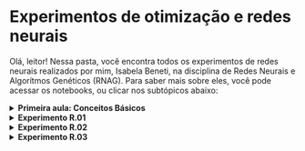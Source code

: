 # Experimentos de otimização e redes neurais
Olá, leitor! Nessa pasta, você encontra todos os experimentos de redes neurais realizados por mim, Isabela Beneti, na disciplina de Redes Neurais e Algorítmos Genéticos (RNAG). Para saber mais sobre eles, você pode acessar os notebooks, ou clicar nos subtópicos abaixo:
<details><summary><b>Primeira aula: Conceitos Básicos</b></summary>

Pelas palavras do professor, essa foi a aula mais importante de todo o nosso ano na disciplina de Redes Neuras e Algoritmos Genéticos!

Nela, nós aprendemos que, assim como algoritmos genéticos, são códigos inspirados em biologia, mais especificamente no funcionamento de neurônios biológicos. Os principais conceitos inspirados no funcionamento dos neurônios são os de:

* Conexão
* Passagem de sinal
* Função de Ativação

Podemos representar o esquema de uma rede neural simples pelo grafo abaixo:

<center>
  <img src= 'https://user-images.githubusercontent.com/106626661/234957554-3fb1db49-c7e4-4db8-9539-907c56d55b32.png' style="width:800px;height:400px"/>
</center>  


No grafo, os círculos com x são neurônios artificiais de input (ou de saída)), o círculo com y é o neurônio artificial de output(ou de saída), o círculo central é o neurônio artificial da camada oculta e as setas são sinapses artificiais.

As informações caminham nas sinapses artificiais, e toda sinapse tem um peso, que será multiplicado com o valor do input. Se o valor de input é $U$ , a informação transportada será $U*w_1$.

No neurônio central, temos um valor inerente $b$ (bias, ou viés) e uma função $g(x)$. A informação que ele recebe é a de $U * w_1 + T* w_2$ à qual ele soma com o valor b. Portanto, o que esse neurônio retorna é $g(U* w_1 + T* w_2+ b)$.

Logo, o neurônio de saída ($y$) receberá o valor de $g(U* w_1 + T* w_2+ b) * w_3$



## Backpropagation

Qualquer função pode ser representada por grafos! Por exemplo, as expressões $c= a + b$ e $e= c * d$ podem ser representadas por meio do grafo da figura 2:




Logo, podemos também representar a nossa rede neural simples, da figura 2, utilizando o grafo da figura 3:

<center>
  <img src= 'https://user-images.githubusercontent.com/106626661/234977331-b8bef9c4-8552-493a-b057-0239aaad51f7.png' style="width:800px;height:400px"/>
</center>  




A grande sacada das redes neurais foi feita pelo austríaco Linnainmaa: utilizar derivadas para sabermos o quanto cada parâmetro influencia no resultado! Afinal, a derivada mostra a variação, isto é , mostra o quanto a função está mudando em uma determinada direção. Logo, utilizando derivadas parciais, é possível descobrir o quanto y varia quando mudamos os parâmetros  $w_3$, $w_1$, $w_2$, $b$...

Se sabemos o quanto y varia conforme eu vario cada um desses parâmetros, eu podemos o quanto eu devo mudar esses parâmetros para chegar ao valor ideal de y. Essas derivadas parciais são chamadas de `Gradientes Locais do Parâmetro`. As primeiras derivadas parciais (mais próximas de y) podem ser calculadas de maneira mais direta. Conforme vamos retrocedendo nos parâmetros, é necessário ir aplicando a regra da cadeia para calcular a derivada, assim como mostra a figura 4:

<center>
  <img src= 'https://user-images.githubusercontent.com/106626661/234975100-d3bbd464-cedd-43f1-aa36-5f08d25c64c3.png' style="width:1000px;height:500px"/>
</center>  


Esse o método de ir calculando as derivadas de frente para trás é chamado de `backpropagation`. Isso é a base para vários modelos muuuito importantes, como o nosso querido ChatGPT! 



</details>
<details><summary><b>Experimento R.01</b></summary>

À espera da aula 2 para completar esse tópico :)
</p>
</details>

</details>
<details><summary><b>Experimento R.02</b></summary>

Nesse experimento, fomos introduzidos à estrutura de classes em Python, que junta ação e informação,. Ela é uma estrutura de dados muito poderosa, mas também muito complexa também.

Funções definidas dentro de classes são chamadas de `método`. O que não é função dentro da classe é chamada de `propriedade`. Para chamar o método, basta colocar um ponto final e o nome do método.
</p>
</details>

</details>
<details><summary><b>Experimento R.03</b></summary>

À espera da aula 2 para completar esse tópico :)
</p>
</details>
